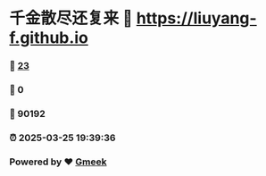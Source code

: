 # 千金散尽还复来 :link: https://liuyang-f.github.io 
### :page_facing_up: [23](https://liuyang-f.github.io/tag.html) 
### :speech_balloon: 0 
### :hibiscus: 90192 
### :alarm_clock: 2025-03-25 19:39:36 
### Powered by :heart: [Gmeek](https://github.com/Meekdai/Gmeek)
